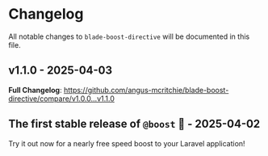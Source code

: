 # Changelog

All notable changes to `blade-boost-directive` will be documented in this file.

## v1.1.0 - 2025-04-03

**Full Changelog**: https://github.com/angus-mcritchie/blade-boost-directive/compare/v1.0.0...v1.1.0

## The first stable release of `@boost` 🥳 - 2025-04-02

Try it out now for a nearly free speed boost to your Laravel application!
